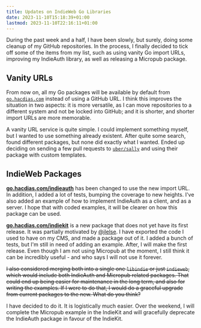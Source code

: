 ```yaml
---
title: Updates on IndieWeb Go Libraries
date: 2023-11-10T15:18:39+01:00
lastmod: 2023-11-10T22:16:11+01:00
---
```


During the past week and a half, I have been slowly, but surely, doing some cleanup of my GitHub repositories. In the process, I finally decided to tick off some of the items from my list, such as using vanity Go import URLs, improving my IndieAuth library, as well as releasing a Micropub package.

<!--more-->

## Vanity URLs

From now on, all my Go packages will be available by default from [`go.hacdias.com`](https://go.hacdias.com) instead of using a GitHub URL. I think this improves the situation in two aspects: it is more versatile, as I can move repositories to a different system and not be locked into GitHub; and it is shorter, and shorter import URLs are more memorable.

A vanity URL service is quite simple. I could implement something myself, but I wanted to use something already existent. After quite some search, found different packages, but none did exactly what I wanted. Ended up deciding on sending a few pull requests to [`uber/sally`](https://go.uber.org/sally) and using their package with custom templates.

## IndieWeb Packages

[**go.hacdias.com/indieauth**](https://go.hacdias.com/indieauth) has been changed to use the new import URL. In addition, I added a lot of tests, bumping the coverage to new heights. I've also added an example of how to implement IndieAuth as a client, and as a server. I hope that with coded examples, it will be clearer on how this package can be used.

[**go.hacdias.com/indiekit**](https://go.hacdias.com/indiekit) is a new package that does not yet have its first release. It was partially motivated by [@jlelse](https://fosstodon.org/@jle/111351505430671803). I have exported the code I used to have on my CMS, and made a package out of it. I added a bunch of tests, but I'm still in need of adding an example. After, I will make the first release. Even though I am not using Micropub at the moment, I still think it can be incredibly useful - and who says I will not use it forever.

~~I also considered merging both into a single one `libindie` or just `indieweb`, which would include both IndieAuth and Micropub related packages. That could end up being easier for maintenance in the long term, and also for writing the examples. If I were to do that, I would do a graceful upgrade from current packages to the new. What do you think?~~

I have decided to do it. It is logistically much easier. Over the weekend, I will complete the Micropub example in the IndieKit and will gracefully deprecate the IndieAuth package in favour of the IndieKit.
